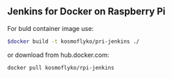 ## Jenkins for Docker on Raspberry Pi

For buld container image use:

```bash
$docker build -t kosmoflyko/pri-jenkins ./
```

or download from hub.docker.com:

```bash
docker pull kosmoflyko/rpi-jenkins
```
